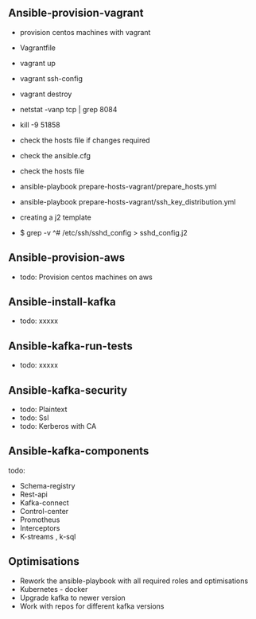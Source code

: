 Ansible-provision-vagrant
-------------------------
* provision centos machines with vagrant
* Vagrantfile
* vagrant up
* vagrant ssh-config
* vagrant destroy
* netstat -vanp tcp | grep 8084
* kill -9 51858

* check the hosts file if changes required
* check the ansible.cfg
* check the hosts file

* ansible-playbook prepare-hosts-vagrant/prepare_hosts.yml
* ansible-playbook prepare-hosts-vagrant/ssh_key_distribution.yml

* creating a j2 template 
* $ grep -v ^# /etc/ssh/sshd_config > sshd_config.j2


Ansible-provision-aws
-------------------------
* todo: Provision centos machines on aws

Ansible-install-kafka
-------------------------
* todo: xxxxx

Ansible-kafka-run-tests
-------------------------
* todo: xxxxx

Ansible-kafka-security
----------------------
* todo: Plaintext
* todo: Ssl
* todo: Kerberos with CA

Ansible-kafka-components
------------------------
todo: 
* Schema-registry
* Rest-api
* Kafka-connect
* Control-center
* Promotheus
* Interceptors
* K-streams , k-sql

Optimisations
-------------
* Rework the ansible-playbook with all required roles and optimisations
* Kubernetes - docker
* Upgrade kafka to newer version
* Work with repos for different kafka versions







